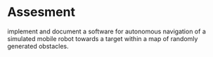 # Assesment
implement and document a software for autonomous navigation of a simulated mobile robot towards a target within a map of randomly generated obstacles. 
